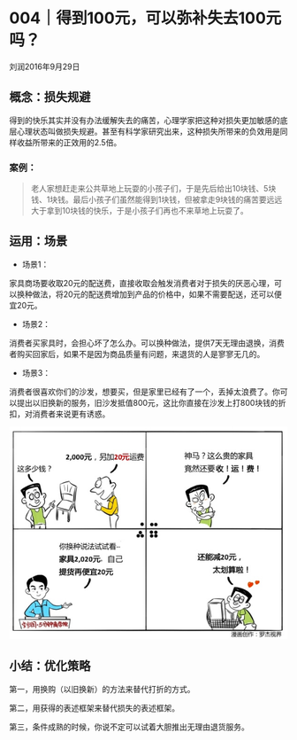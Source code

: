 # 004｜得到100元，可以弥补失去100元吗？
刘润2016年9月29日

## 概念：损失规避

得到的快乐其实并没有办法缓解失去的痛苦，心理学家把这种对损失更加敏感的底层心理状态叫做损失规避。甚至有科学家研究出来，这种损失所带来的负效用是同样收益所带来的正效用的2.5倍。

### 案例：

> 老人家想赶走来公共草地上玩耍的小孩子们，于是先后给出10块钱、5块钱、1块钱。最后小孩子们虽然能得到1块钱，但被拿走9块钱的痛苦要远远大于拿到10块钱的快乐，于是小孩子们再也不来草地上玩耍了。

## 运用：场景

- 场景1：

家具商场要收取20元的配送费，直接收取会触发消费者对于损失的厌恶心理，可以换种做法，将20元的配送费增加到产品的价格中，如果不需要配送，还可以便宜20元。

- 场景2：

消费者买家具时，会担心坏了怎么办。可以换种做法，提供7天无理由退换，消费者购买回家后，如果不是因为商品质量有问题，来退货的人是寥寥无几的。

- 场景3：

消费者很喜欢你们的沙发，想要买，但是家里已经有了一个，丢掉太浪费了。你可以提出以旧换新的服务，旧沙发抵值800元，这比你直接在沙发上打800块钱的折扣，对消费者来说更有诱惑。

![](./_image/2017-08-03-17-23-17.jpg)

## 小结：优化策略

第一，用换购（以旧换新）的方法来替代打折的方式。

第二，用获得的表述框架来替代损失的表述框架。

第三，条件成熟的时候，你说不定可以试着大胆推出无理由退货服务。
